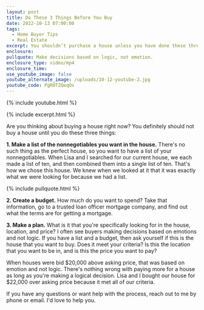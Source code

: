 ```yaml
---
layout: post
title: Do These 3 Things Before You Buy
date: 2022-10-13 07:00:00
tags:
  - Home Buyer Tips
  - Real Estate
excerpt: You shouldn’t purchase a house unless you have done these three things.
enclosure:
pullquote: Make decisions based on logic, not emotion.
enclosure_type: video/mp4
enclosure_time:
use_youtube_image: false
youtube_alternate_image: /uploads/10-12-youtube-2.jpg
youtube_code: PgR0TZQeqOs
---
```

{% include youtube.html %}

{% include excerpt.html %}

Are you thinking about buying a house right now? You definitely should not buy a house until you do these three things:

**1\. Make a list of the nonnegotiables you want in the house.** There's no such thing as the perfect house, so you want to have a list of your nonnegotiables. When Lisa and I searched for our current house, we each made a list of ten, and then combined them into a single list of ten. That's how we chose this house. We knew when we looked at it that it was exactly what we were looking for because we had a list.

{% include pullquote.html %}

**2\. Create a budget.** How much do you want to spend? Take that information, go to a trusted loan officer mortgage company, and find out what the terms are for getting a mortgage.

**3\. Make a plan.** What is it that you're specifically looking for in the house, location, and price? I often see buyers making decisions based on emotions and not logic. If you have a list and a budget, then ask yourself if this is the house that you want to buy. Does it meet your criteria? Is this the location that you want to be in, and is this the price you want to pay?

When houses were bid $20,000 above asking price, that was based on emotion and not logic. There's nothing wrong with paying more for a house as long as you're making a logical decision. Lisa and I bought our house for $22,000 over asking price because it met all of our criteria.

If you have any questions or want help with the process, reach out to me by phone or email. I'd love to help you.